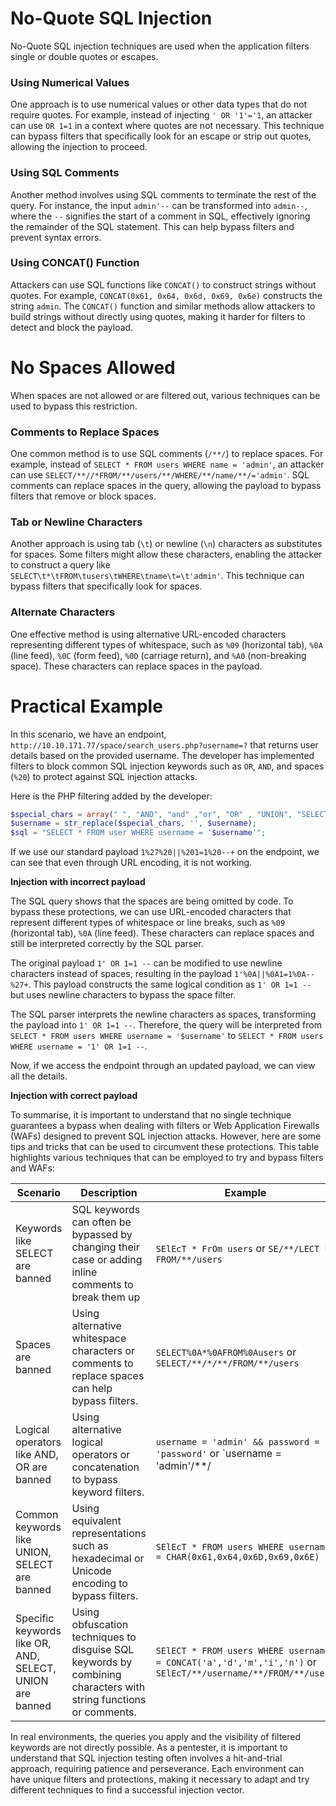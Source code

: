 # No-Quote SQL Injection

No-Quote SQL injection techniques are used when the application filters single or double quotes or escapes.

### Using Numerical Values
One approach is to use numerical values or other data types that do not require quotes. For example, instead of injecting `' OR '1'='1`, an attacker can use `OR 1=1` in a context where quotes are not necessary. This technique can bypass filters that specifically look for an escape or strip out quotes, allowing the injection to proceed.

### Using SQL Comments
Another method involves using SQL comments to terminate the rest of the query. For instance, the input `admin'--` can be transformed into `admin--`, where the `--` signifies the start of a comment in SQL, effectively ignoring the remainder of the SQL statement. This can help bypass filters and prevent syntax errors.

### Using CONCAT() Function
Attackers can use SQL functions like `CONCAT()` to construct strings without quotes. For example, `CONCAT(0x61, 0x64, 0x6d, 0x69, 0x6e)` constructs the string `admin`. The `CONCAT()` function and similar methods allow attackers to build strings without directly using quotes, making it harder for filters to detect and block the payload.

# No Spaces Allowed

When spaces are not allowed or are filtered out, various techniques can be used to bypass this restriction.

### Comments to Replace Spaces
One common method is to use SQL comments (`/**/`) to replace spaces. For example, instead of `SELECT * FROM users WHERE name = 'admin'`, an attacker can use `SELECT/**//*FROM/**/users/**/WHERE/**/name/**/='admin'`. SQL comments can replace spaces in the query, allowing the payload to bypass filters that remove or block spaces.

### Tab or Newline Characters
Another approach is using tab (`\t`) or newline (`\n`) characters as substitutes for spaces. Some filters might allow these characters, enabling the attacker to construct a query like `SELECT\t*\tFROM\tusers\tWHERE\tname\t=\t'admin'`. This technique can bypass filters that specifically look for spaces.

### Alternate Characters
One effective method is using alternative URL-encoded characters representing different types of whitespace, such as `%09` (horizontal tab), `%0A` (line feed), `%0C` (form feed), `%0D` (carriage return), and `%A0` (non-breaking space). These characters can replace spaces in the payload.

# Practical Example

In this scenario, we have an endpoint, `http://10.10.171.77/space/search_users.php?username=?` that returns user details based on the provided username. The developer has implemented filters to block common SQL injection keywords such as `OR`, `AND`, and spaces (`%20`) to protect against SQL injection attacks.

Here is the PHP filtering added by the developer:

```php
$special_chars = array(" ", "AND", "and" ,"or", "OR" , "UNION", "SELECT");
$username = str_replace($special_chars, '', $username);
$sql = "SELECT * FROM user WHERE username = '$username'";
```

If we use our standard payload `1%27%20||%201=1%20--+` on the endpoint, we can see that even through URL encoding, it is not working.

**Injection with incorrect payload**

The SQL query shows that the spaces are being omitted by code. To bypass these protections, we can use URL-encoded characters that represent different types of whitespace or line breaks, such as `%09` (horizontal tab), `%0A` (line feed). These characters can replace spaces and still be interpreted correctly by the SQL parser.

The original payload `1' OR 1=1 --` can be modified to use newline characters instead of spaces, resulting in the payload `1'%0A||%0A1=1%0A--%27+`. This payload constructs the same logical condition as `1' OR 1=1 --` but uses newline characters to bypass the space filter.

The SQL parser interprets the newline characters as spaces, transforming the payload into `1' OR 1=1 --`. Therefore, the query will be interpreted from `SELECT * FROM users WHERE username = '$username'` to `SELECT * FROM users WHERE username = '1' OR 1=1 --`.

Now, if we access the endpoint through an updated payload, we can view all the details.

**Injection with correct payload**

To summarise, it is important to understand that no single technique guarantees a bypass when dealing with filters or Web Application Firewalls (WAFs) designed to prevent SQL injection attacks. However, here are some tips and tricks that can be used to circumvent these protections. This table highlights various techniques that can be employed to try and bypass filters and WAFs:

| Scenario | Description | Example |
| --- | --- | --- |
| Keywords like SELECT are banned | SQL keywords can often be bypassed by changing their case or adding inline comments to break them up | `SElEcT * FrOm users` or `SE/**/LECT * FROM/**/users` |
| Spaces are banned | Using alternative whitespace characters or comments to replace spaces can help bypass filters. | `SELECT%0A*%0AFROM%0Ausers` or `SELECT/**/*/**/FROM/**/users` |
| Logical operators like AND, OR are banned | Using alternative logical operators or concatenation to bypass keyword filters. | `username = 'admin' && password = 'password'` or `username = 'admin'/**/||/**/1=1 --` |
| Common keywords like UNION, SELECT are banned | Using equivalent representations such as hexadecimal or Unicode encoding to bypass filters. | `SElEcT * FROM users WHERE username = CHAR(0x61,0x64,0x6D,0x69,0x6E)` |
| Specific keywords like OR, AND, SELECT, UNION are banned | Using obfuscation techniques to disguise SQL keywords by combining characters with string functions or comments. | `SElECT * FROM users WHERE username = CONCAT('a','d','m','i','n')` or `SElEcT/**/username/**/FROM/**/users` |

In real environments, the queries you apply and the visibility of filtered keywords are not directly possible. As a pentester, it is important to understand that SQL injection testing often involves a hit-and-trial approach, requiring patience and perseverance. Each environment can have unique filters and protections, making it necessary to adapt and try different techniques to find a successful injection vector.
